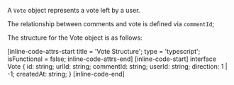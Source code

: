 A `Vote` object represents a vote left by a user.

The relationship between comments and vote is defined via `commentId`;

The structure for the Vote object is as follows:

[inline-code-attrs-start title = 'Vote Structure'; type = 'typescript'; isFunctional = false; inline-code-attrs-end]
[inline-code-start]
interface Vote {
    id: string;
    urlId: string;
    commentId: string;
    userId: string;
    direction: 1 | -1;
    createdAt: string;
}
[inline-code-end]

